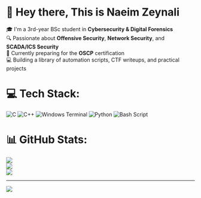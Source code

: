 # 👋 Hey there, This is Naeim Zeynali

🎓 I'm a 3rd-year BSc student in **Cybersecurity & Digital Forensics**  
🔍 Passionate about **Offensive Security**, **Network Security**, and **SCADA/ICS Security**  
🎯 Currently preparing for the **OSCP** certification  
💻 Building a library of automation scripts, CTF writeups, and practical projects

# 💻 Tech Stack:
![C](https://img.shields.io/badge/c-%2300599C.svg?style=for-the-badge&logo=c&logoColor=white) ![C++](https://img.shields.io/badge/c++-%2300599C.svg?style=for-the-badge&logo=c%2B%2B&logoColor=white) ![Windows Terminal](https://img.shields.io/badge/Windows%20Terminal-%234D4D4D.svg?style=for-the-badge&logo=windows-terminal&logoColor=white) ![Python](https://img.shields.io/badge/python-3670A0?style=for-the-badge&logo=python&logoColor=ffdd54) ![Bash Script](https://img.shields.io/badge/bash_script-%23121011.svg?style=for-the-badge&logo=gnu-bash&logoColor=white)
# 📊 GitHub Stats:
![](https://github-readme-stats.vercel.app/api?username=enzy-cybersec&theme=dark&hide_border=false&include_all_commits=false&count_private=false)<br/>
![](https://nirzak-streak-stats.vercel.app/?user=enzy-cybersec&theme=dark&hide_border=false)<br/>
![](https://github-readme-stats.vercel.app/api/top-langs/?username=enzy-cybersec&theme=dark&hide_border=false&include_all_commits=false&count_private=false&layout=compact)

---
[![](https://visitcount.itsvg.in/api?id=enzy-cybersec&icon=0&color=0)](https://visitcount.itsvg.in)

<!-- Proudly created with GPRM ( https://gprm.itsvg.in ) -->
